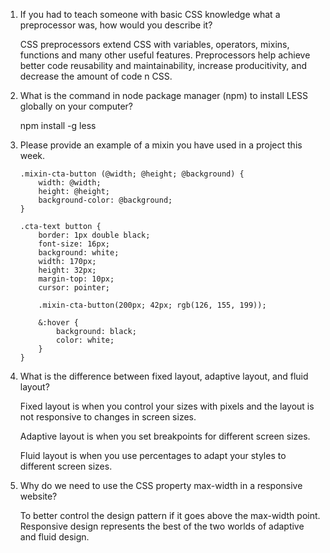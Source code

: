 1. If you had to teach someone with basic CSS knowledge what a preprocessor was, how would you describe it?

    CSS preprocessors extend CSS with variables, operators, mixins, functions and many other useful features. Preprocessors help achieve  better code reusability and maintainability, increase producitivity, and decrease the amount of code n CSS.

2. What is the command in node package manager (npm) to install LESS globally on your computer?

    npm install -g less

3. Please provide an example of a mixin you have used in a project this week.

    ```
    .mixin-cta-button (@width; @height; @background) {
        width: @width;
        height: @height;
        background-color: @background;
    }

    .cta-text button {
        border: 1px double black;
        font-size: 16px;
        background: white;
        width: 170px;
        height: 32px;
        margin-top: 10px;
        cursor: pointer;
        
        .mixin-cta-button(200px; 42px; rgb(126, 155, 199));

        &:hover {
            background: black;
            color: white;
        }
    }
    ```

4. What is the difference between fixed layout, adaptive layout, and fluid layout?

     Fixed layout is when you control your sizes with pixels and the layout is not responsive to changes in screen sizes.

     Adaptive layout is when you set breakpoints for different screen sizes.

     Fluid layout is when you use percentages to adapt your styles to different screen sizes.

5. Why do we need to use the CSS property max-width in a responsive website?

    To better control the design pattern if it goes above the max-width point. Responsive design represents the best of the two worlds of adaptive and fluid design.